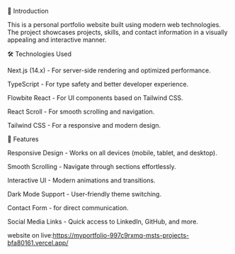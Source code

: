 🚀 Introduction

This is a personal portfolio website built using modern web technologies. The project showcases projects, skills, and contact information in a visually appealing and interactive manner.

🛠️ Technologies Used

Next.js (14.x) - For server-side rendering and optimized performance.

TypeScript - For type safety and better developer experience.

Flowbite React - For UI components based on Tailwind CSS.

React Scroll - For smooth scrolling and navigation.

Tailwind CSS - For a responsive and modern design.

🎨 Features

Responsive Design - Works on all devices (mobile, tablet, and desktop).

Smooth Scrolling - Navigate through sections effortlessly.

Interactive UI - Modern animations and transitions.

Dark Mode Support - User-friendly theme switching.

Contact Form - for direct communication.

Social Media Links - Quick access to LinkedIn, GitHub, and more.

website on live:https://myportfolio-997c9rxmq-msts-projects-bfa80161.vercel.app/
